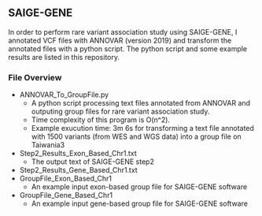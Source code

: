 ## SAIGE-GENE
In order to perform rare variant association study using SAIGE-GENE, I annotated VCF files with ANNOVAR (version 2019) and transform the annotated files with a python script. The python script and some example results are listed in this repository. 

### File Overview
- ANNOVAR_To_GroupFile.py
  * A python script processing text files annotated from ANNOVAR and outputing group files for rare variant association study.
  * Time complexity of this program is O(n^2).
  * Example exucution time: 3m 6s for transforming a text file annotated with 1500 variants (from WES and WGS data) into a group file on Taiwania3
- Step2_Results_Exon_Based_Chr1.txt
  * The output text of SAIGE-GENE step2
- Step2_Results_Gene_Based_Chr1.txt
- GroupFile_Exon_Based_Chr1
  * An example input exon-based group file for SAIGE-GENE software
- GroupFile_Gene_Based_Chr1
  * An example input gene-based group file for SAIGE-GENE software

